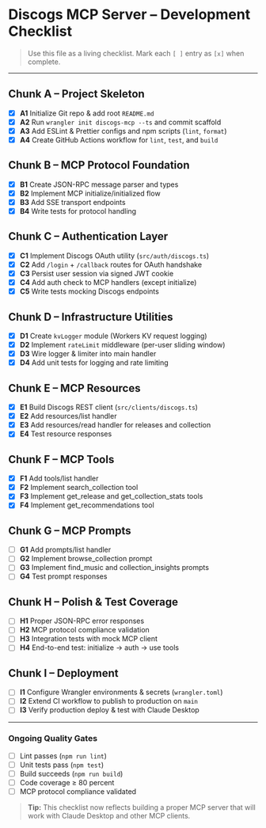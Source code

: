 # Discogs MCP Server – Development Checklist

> Use this file as a living checklist. Mark each `[ ]` entry as `[x]` when complete.

---

## Chunk A – Project Skeleton

- [x] **A1** Initialize Git repo & add root `README.md`
- [x] **A2** Run `wrangler init discogs-mcp --ts` and commit scaffold
- [x] **A3** Add ESLint & Prettier configs and npm scripts (`lint`, `format`)
- [x] **A4** Create GitHub Actions workflow for `lint`, `test`, and `build`

## Chunk B – MCP Protocol Foundation

- [x] **B1** Create JSON-RPC message parser and types
- [x] **B2** Implement MCP initialize/initialized flow
- [x] **B3** Add SSE transport endpoints
- [x] **B4** Write tests for protocol handling

## Chunk C – Authentication Layer

- [x] **C1** Implement Discogs OAuth utility (`src/auth/discogs.ts`)
- [x] **C2** Add `/login` + `/callback` routes for OAuth handshake
- [x] **C3** Persist user session via signed JWT cookie
- [x] **C4** Add auth check to MCP handlers (except initialize)
- [x] **C5** Write tests mocking Discogs endpoints

## Chunk D – Infrastructure Utilities

- [x] **D1** Create `kvLogger` module (Workers KV request logging)
- [x] **D2** Implement `rateLimit` middleware (per-user sliding window)
- [x] **D3** Wire logger & limiter into main handler
- [x] **D4** Add unit tests for logging and rate limiting

## Chunk E – MCP Resources

- [x] **E1** Build Discogs REST client (`src/clients/discogs.ts`)
- [x] **E2** Add resources/list handler
- [x] **E3** Add resources/read handler for releases and collection
- [x] **E4** Test resource responses

## Chunk F – MCP Tools

- [x] **F1** Add tools/list handler
- [x] **F2** Implement search_collection tool
- [x] **F3** Implement get_release and get_collection_stats tools
- [x] **F4** Implement get_recommendations tool

## Chunk G – MCP Prompts

- [ ] **G1** Add prompts/list handler
- [ ] **G2** Implement browse_collection prompt
- [ ] **G3** Implement find_music and collection_insights prompts
- [ ] **G4** Test prompt responses

## Chunk H – Polish & Test Coverage

- [ ] **H1** Proper JSON-RPC error responses
- [ ] **H2** MCP protocol compliance validation
- [ ] **H3** Integration tests with mock MCP client
- [ ] **H4** End-to-end test: initialize → auth → use tools

## Chunk I – Deployment

- [ ] **I1** Configure Wrangler environments & secrets (`wrangler.toml`)
- [ ] **I2** Extend CI workflow to publish to production on `main`
- [ ] **I3** Verify production deploy & test with Claude Desktop

---

### Ongoing Quality Gates

- [ ] Lint passes (`npm run lint`)
- [ ] Unit tests pass (`npm test`)
- [ ] Build succeeds (`npm run build`)
- [ ] Code coverage ≥ 80 percent
- [ ] MCP protocol compliance validated

> **Tip:** This checklist now reflects building a proper MCP server that will work with Claude Desktop and other MCP clients.
